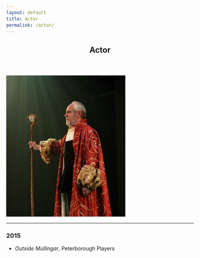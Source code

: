```yaml
---
layout: default
title: Actor
permalink: /actor/
---
```


   <section id="one">
        <div class="container">
        	<header class="major">
                <h2>Actor</h2>
            </header>
            <img class="left" src="/images/actorsmall.jpg" style="max-width: 100%">
        </div>
    </section>

<hr>

   <section id="two">
   		<div class="container">
   			<h3>2015</h3>
   			<ul>
   				<li><i>Outside Mullingar</i>, Peterborough Players</li>
   			</ul>
   		</div>
   	</section>